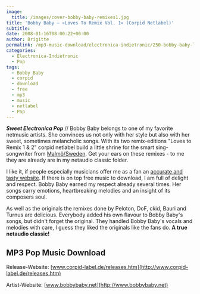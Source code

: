 ```yaml
---
image:
  title: /images/cover-bobby-baby-remixes1.jpg
title: 'Bobby Baby – »Loves To Remix Vol. 1« (Corpid Netlabel)'
subtitle: 
date: 2008-01-16T08:00:22+00:00
author: Brigitte
permalink: /mp3-music-download/electronica-indietronic/250-bobby-baby-loves-to-remix-vol-1-corpid-netlabel
categories:
  - Electronica-Indietronic
  - Pop
tags:
  - Bobby Baby
  - corpid
  - download
  - free
  - mp3
  - music
  - netlabel
  - Pop
---
```

***Sweet Electronica Pop*** // Bobby Baby belongs to one of my favorite netmusic artists. She convinces us not only with her style but also with her sweet, sometimes melancholic songs. With its two remix-editions "Loves to Remix 1 & 2" corpid netlabel build a little shrine for the smart sing-songwriter from [Malmö/Sweden](http://maps.google.de/maps?f=q&hl=de&geocode=&time=&date=&ttype=&q=Malm%C3%B6+&ie=UTF8&ll=55.603178,13.007813&spn=36.274193,92.8125&z=4&om=1). Get your ears on these remixes - to me they are already are in my netaudio classic folder.<!--more-->

<!--adsense-->

I like it, if people especially musicians offer me as a fan an [accurate and tasty website](http://www.bobbybaby.net). If there is on top free music to download, I am full of delight and respect. Bobby Baby earned my respect already several times. Her songs carry emotions, heartbreaking melodies and an insight of its composers soul.

As well as the originals the remixes done by Peloton, DoF, ckid, Bauri and Turnus are delicious. Everybody added his own flavour to Bobby Baby's songs, but didn't forget the original. They handled Bobby Baby's vocals and melodies with care, I guess they liked the originals like the fans do. **A true netaudio classic!**

## MP3 Pop Music Download

Release-Website: [www.corpid-label.de/releases.htm](http://www.corpid-label.de/releases.htm)
  
Artist-Website: [www.bobbybaby.net](http://www.bobbybaby.net)